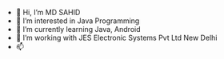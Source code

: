- 👋 Hi, I’m MD SAHID
- 👀 I’m interested in Java Programming
- 🌱 I’m currently learning Java, Android
- 💞️ I’m working with JES Electronic Systems Pvt Ltd New Delhi
- 📫 

<!---
MDSAHID14/MDSAHID14 is a ✨ special ✨ repository because its `README.md` (this file) appears on your GitHub profile.
You can click the Preview link to take a look at your changes.
--->
